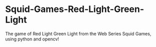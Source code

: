 # Squid-Games-Red-Light-Green-Light
The game of Red Light Green Light from the Web Series Squid Games, using python and opencv!
